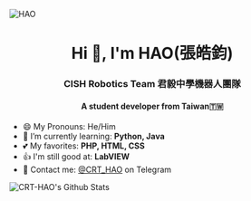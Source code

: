 ![HAO](https://user-images.githubusercontent.com/31580253/111883320-836ec680-89f5-11eb-829b-87a4ad779226.png)

<h1 align="center">Hi 👋, I'm HAO(張皓鈞)</h1>
<h3 align="center">CISH Robotics Team 君毅中學機器人團隊</h3>
<h4 align="center">A student developer from Taiwan🇹🇼</h4>

- 😄 My Pronouns: He/Him
- 🌱 I’m currently learning: **Python, Java**
- 💕 My favorites: **PHP, HTML, CSS**
- 👍 I'm still good at: **LabVIEW**
- 💬 Contact me: [@CRT_HAO](https://t.me/crt_hao) on Telegram

<img src="https://github-readme-stats.vercel.app/api?username=CRT-HAO&theme=default&show_icons=true" alt="CRT-HAO's Github Stats" />
